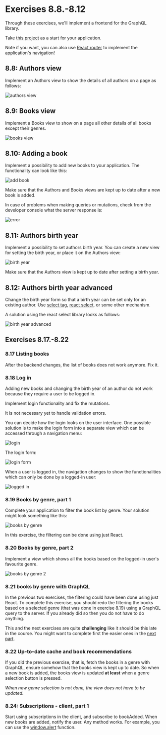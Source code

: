# Exercises 8.8.-8.12

Through these exercises, we'll implement a frontend for the GraphQL library.

Take [this project](https://github.com/fullstack-hy2020/library-frontend) as a start for your application.

Note if you want, you can also use [React router](https://fullstackopen.com/en/part7/react_router) to implement the application's navigation!

## 8.8: Authors view

Implement an Authors view to show the details of all authors on a page as follows:

![authors view](./assets/16.png)

## 8.9: Books view

Implement a Books view to show on a page all other details of all books except their genres.

![books view](./assets/17.png)

## 8.10: Adding a book

Implement a possibility to add new books to your application. The functionality can look like this:

![add book](./assets/18.png)

Make sure that the Authors and Books views are kept up to date after a new book is added.

In case of problems when making queries or mutations, check from the developer console what the server response is:

![error](./assets/42ea.png)

## 8.11: Authors birth year

Implement a possibility to set authors birth year. You can create a new view for setting the birth year, or place it on the Authors view:

![birth year](./assets/20.png)

Make sure that the Authors view is kept up to date after setting a birth year.

## 8.12: Authors birth year advanced

Change the birth year form so that a birth year can be set only for an existing author. Use [select tag](https://react.dev/reference/react-dom/components/select), [react select](https://github.com/JedWatson/react-select), or some other mechanism.

A solution using the react select library looks as follows:

![birth year advanced](./assets/21.png)

## Exercises 8.17.-8.22

### 8.17 Listing books

After the backend changes, the list of books does not work anymore. Fix it.

### 8.18 Log in

Adding new books and changing the birth year of an author do not work because they require a user to be logged in.

Implement login functionality and fix the mutations.

It is not necessary yet to handle validation errors.

You can decide how the login looks on the user interface. One possible solution is to make the login form into a separate view which can be accessed through a navigation menu:

![login](./assets/26.png)

The login form:

![login form](./assets/27.png)

When a user is logged in, the navigation changes to show the functionalities which can only be done by a logged-in user:

![logged in](./assets/28.png)

### 8.19 Books by genre, part 1

Complete your application to filter the book list by genre. Your solution might look something like this:

![books by genre](./assets/30.png)

In this exercise, the filtering can be done using just React.

### 8.20 Books by genre, part 2

Implement a view which shows all the books based on the logged-in user's favourite genre.

![books by genre 2](./assets/29.png)

### 8.21 books by genre with GraphQL

In the previous two exercises, the filtering could have been done using just React. To complete this exercise, you should redo the filtering the books based on a selected genre (that was done in exercise 8.19) using a GraphQL query to the server. If you already did so then you do not have to do anything.

This and the next exercises are quite **challenging** like it should be this late in the course. You might want to complete first the easier ones in the [next part](https://fullstackopen.com/en/part8/fragments_and_subscriptions).

### 8.22 Up-to-date cache and book recommendations

If you did the previous exercise, that is, fetch the books in a genre with GraphQL, ensure somehow that the books view is kept up to date. So when a new book is added, the books view is updated **at least** when a genre selection button is pressed.

_When new genre selection is not done, the view does not have to be updated._

### 8.24: Subscriptions - client, part 1

Start using subscriptions in the client, and subscribe to bookAdded. When new books are added, notify the user. Any method works. For example, you can use the [window.alert](https://developer.mozilla.org/en-US/docs/Web/API/Window/alert) function.
